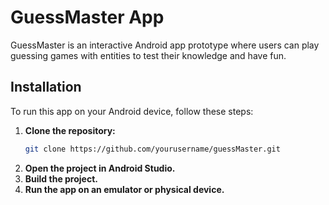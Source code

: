 # GuessMaster App
GuessMaster is an interactive Android app prototype where users can play guessing games with entities to test their knowledge and have fun.

## Installation

To run this app on your Android device, follow these steps:

1. **Clone the repository:**
    ```bash
    git clone https://github.com/yourusername/guessMaster.git
    ```
2. **Open the project in Android Studio.**
3. **Build the project.**
4. **Run the app on an emulator or physical device.**
